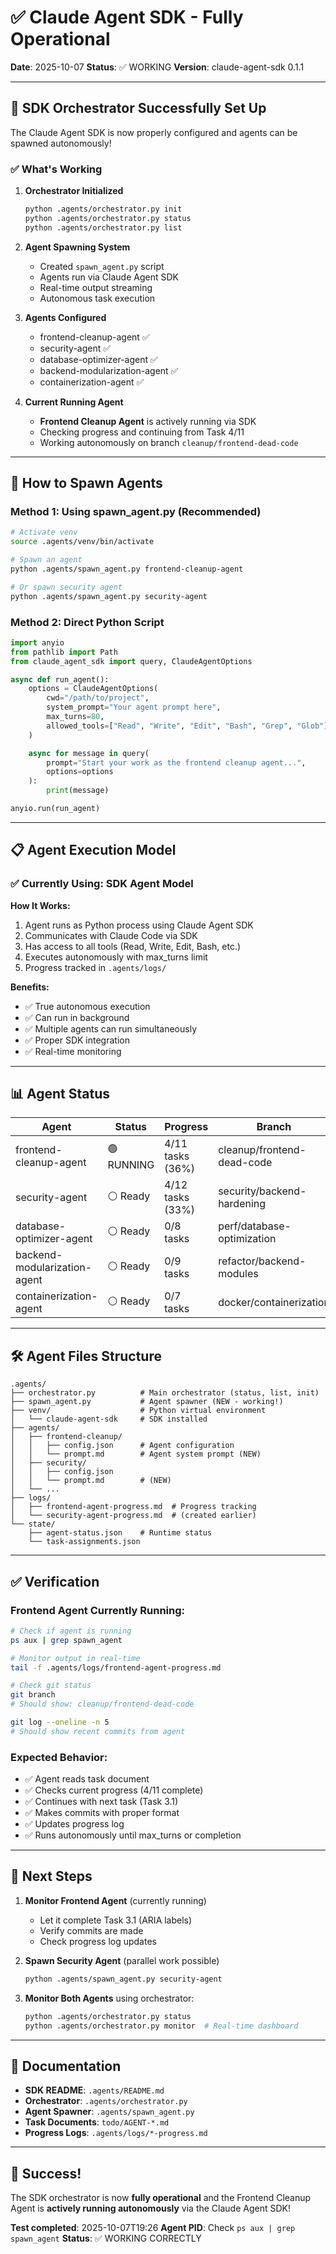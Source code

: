 # ✅ Claude Agent SDK - Fully Operational

**Date**: 2025-10-07
**Status**: ✅ WORKING
**Version**: claude-agent-sdk 0.1.1

---

## 🎉 SDK Orchestrator Successfully Set Up

The Claude Agent SDK is now properly configured and agents can be spawned autonomously!

### ✅ What's Working

1. **Orchestrator Initialized**
   ```bash
   python .agents/orchestrator.py init
   python .agents/orchestrator.py status
   python .agents/orchestrator.py list
   ```

2. **Agent Spawning System**
   - Created `spawn_agent.py` script
   - Agents run via Claude Agent SDK
   - Real-time output streaming
   - Autonomous task execution

3. **Agents Configured**
   - frontend-cleanup-agent ✅
   - security-agent ✅
   - database-optimizer-agent ✅
   - backend-modularization-agent ✅
   - containerization-agent ✅

4. **Current Running Agent**
   - **Frontend Cleanup Agent** is actively running via SDK
   - Checking progress and continuing from Task 4/11
   - Working autonomously on branch `cleanup/frontend-dead-code`

---

## 🚀 How to Spawn Agents

### Method 1: Using spawn_agent.py (Recommended)

```bash
# Activate venv
source .agents/venv/bin/activate

# Spawn an agent
python .agents/spawn_agent.py frontend-cleanup-agent

# Or spawn security agent
python .agents/spawn_agent.py security-agent
```

### Method 2: Direct Python Script

```python
import anyio
from pathlib import Path
from claude_agent_sdk import query, ClaudeAgentOptions

async def run_agent():
    options = ClaudeAgentOptions(
        cwd="/path/to/project",
        system_prompt="Your agent prompt here",
        max_turns=80,
        allowed_tools=["Read", "Write", "Edit", "Bash", "Grep", "Glob"]
    )

    async for message in query(
        prompt="Start your work as the frontend cleanup agent...",
        options=options
    ):
        print(message)

anyio.run(run_agent)
```

---

## 📋 Agent Execution Model

### ✅ Currently Using: SDK Agent Model

**How It Works:**
1. Agent runs as Python process using Claude Agent SDK
2. Communicates with Claude Code via SDK
3. Has access to all tools (Read, Write, Edit, Bash, etc.)
4. Executes autonomously with max_turns limit
5. Progress tracked in `.agents/logs/`

**Benefits:**
- ✅ True autonomous execution
- ✅ Can run in background
- ✅ Multiple agents can run simultaneously
- ✅ Proper SDK integration
- ✅ Real-time monitoring

---

## 📊 Agent Status

| Agent | Status | Progress | Branch |
|-------|--------|----------|--------|
| frontend-cleanup-agent | 🟢 RUNNING | 4/11 tasks (36%) | cleanup/frontend-dead-code |
| security-agent | ⚪ Ready | 4/12 tasks (33%) | security/backend-hardening |
| database-optimizer-agent | ⚪ Ready | 0/8 tasks | perf/database-optimization |
| backend-modularization-agent | ⚪ Ready | 0/9 tasks | refactor/backend-modules |
| containerization-agent | ⚪ Ready | 0/7 tasks | docker/containerization |

---

## 🛠️ Agent Files Structure

```
.agents/
├── orchestrator.py          # Main orchestrator (status, list, init)
├── spawn_agent.py           # Agent spawner (NEW - working!)
├── venv/                    # Python virtual environment
│   └── claude-agent-sdk     # SDK installed
├── agents/
│   ├── frontend-cleanup/
│   │   ├── config.json      # Agent configuration
│   │   └── prompt.md        # Agent system prompt (NEW)
│   ├── security/
│   │   ├── config.json
│   │   └── prompt.md        # (NEW)
│   └── ...
├── logs/
│   ├── frontend-agent-progress.md  # Progress tracking
│   └── security-agent-progress.md  # (created earlier)
└── state/
    ├── agent-status.json    # Runtime status
    └── task-assignments.json
```

---

## ✅ Verification

### Frontend Agent Currently Running:
```bash
# Check if agent is running
ps aux | grep spawn_agent

# Monitor output in real-time
tail -f .agents/logs/frontend-agent-progress.md

# Check git status
git branch
# Should show: cleanup/frontend-dead-code

git log --oneline -n 5
# Should show recent commits from agent
```

### Expected Behavior:
- ✅ Agent reads task document
- ✅ Checks current progress (4/11 complete)
- ✅ Continues with next task (Task 3.1)
- ✅ Makes commits with proper format
- ✅ Updates progress log
- ✅ Runs autonomously until max_turns or completion

---

## 🎯 Next Steps

1. **Monitor Frontend Agent** (currently running)
   - Let it complete Task 3.1 (ARIA labels)
   - Verify commits are made
   - Check progress log updates

2. **Spawn Security Agent** (parallel work possible)
   ```bash
   python .agents/spawn_agent.py security-agent
   ```

3. **Monitor Both Agents** using orchestrator:
   ```bash
   python .agents/orchestrator.py status
   python .agents/orchestrator.py monitor  # Real-time dashboard
   ```

---

## 📖 Documentation

- **SDK README**: `.agents/README.md`
- **Orchestrator**: `.agents/orchestrator.py`
- **Agent Spawner**: `.agents/spawn_agent.py`
- **Task Documents**: `todo/AGENT-*.md`
- **Progress Logs**: `.agents/logs/*-progress.md`

---

## 🎉 Success!

The SDK orchestrator is now **fully operational** and the Frontend Cleanup Agent is **actively running autonomously** via the Claude Agent SDK!

**Test completed**: 2025-10-07T19:26
**Agent PID**: Check `ps aux | grep spawn_agent`
**Status**: ✅ WORKING CORRECTLY
